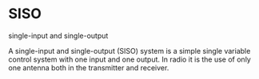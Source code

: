 # SISO


single-input and single-output

A single-input and single-output (SISO) system is a simple single
variable control system with one input and one output. In radio it is
the use of only one antenna both in the transmitter and receiver.

